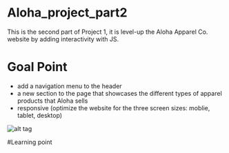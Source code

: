 # Aloha_project_part2

This is the second part of Project 1, it is level-up the Aloha Apparel Co. website by adding interactivity with JS.

# Goal Point 
* add a navigation menu to the header 
* a new section to the page that showcases the different types of apparel products that Aloha sells
* responsive (optimize the website for the three screen sizes: moblie, tablet, desktop)


![alt tag](http://url/to/img.png)

#Learning point
